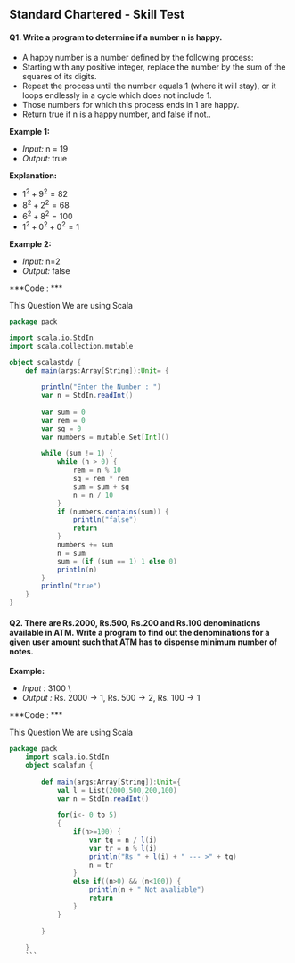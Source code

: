 ## Standard Chartered - Skill Test 

#### Q1. Write a program to determine if a number n is happy.
- A happy number is a number defined by the following process:
- Starting with any positive integer, replace the number by the sum of the squares of its digits.
- Repeat the process until the number equals 1 (where it will stay), or it loops endlessly in a cycle which does not include 1.
- Those numbers for which this process ends in 1 are happy.
- Return true if n is a happy number, and false if not..

**Example 1:**
- *Input:* n = 19
- *Output:* true

**Explanation:**

- $1^2+9^2 = 82$
- $8^2+2^2 = 68$
- $6^2 +8^2 = 100$
- $1^2+0^2+0^2 = 1$

**Example 2:**

- *Input:* n=2
- *Output:* false

***Code : ***

This Question We are using Scala

```scala
package pack

import scala.io.StdIn
import scala.collection.mutable

object scalastdy {
	def main(args:Array[String]):Unit= {
		
		println("Enter the Number : ")
		var n = StdIn.readInt()
		
		var sum = 0
		var rem = 0
		var sq = 0
		var numbers = mutable.Set[Int]()
		
		while (sum != 1) {
			while (n > 0) {
				rem = n % 10
				sq = rem * rem
				sum = sum + sq
				n = n / 10
			}
			if (numbers.contains(sum)) {
				println("false")
				return
			}
			numbers += sum
			n = sum
			sum = (if (sum == 1) 1 else 0)
			println(n)
		}
		println("true")
	}	
}
```

#### Q2. There are Rs.2000, Rs.500, Rs.200 and Rs.100 denominations available in ATM. Write a program to find out the denominations for a given user amount such that ATM has to dispense minimum number of notes. 

**Example:** 
- *Input :*  3100 \\
- *Output :*  Rs.  $2000 \rightarrow 1$, Rs. $500 \rightarrow 2$, Rs. $100 \rightarrow 1$ 

***Code : ***

This Question We are using Scala

```scala
package pack
	import scala.io.StdIn
	object scalafun {
		
		def main(args:Array[String]):Unit={
			val l = List(2000,500,200,100)
			var n = StdIn.readInt()
			
			for(i<- 0 to 5)
			{
				if(n>=100) {
					var tq = n / l(i)
					var tr = n % l(i)
					println("Rs " + l(i) + " --- >" + tq)
					n = tr
				}
				else if((n>0) && (n<100)) {
					println(n + " Not avaliable")
					return
				}
			}
			
		}
		
	}
	```

